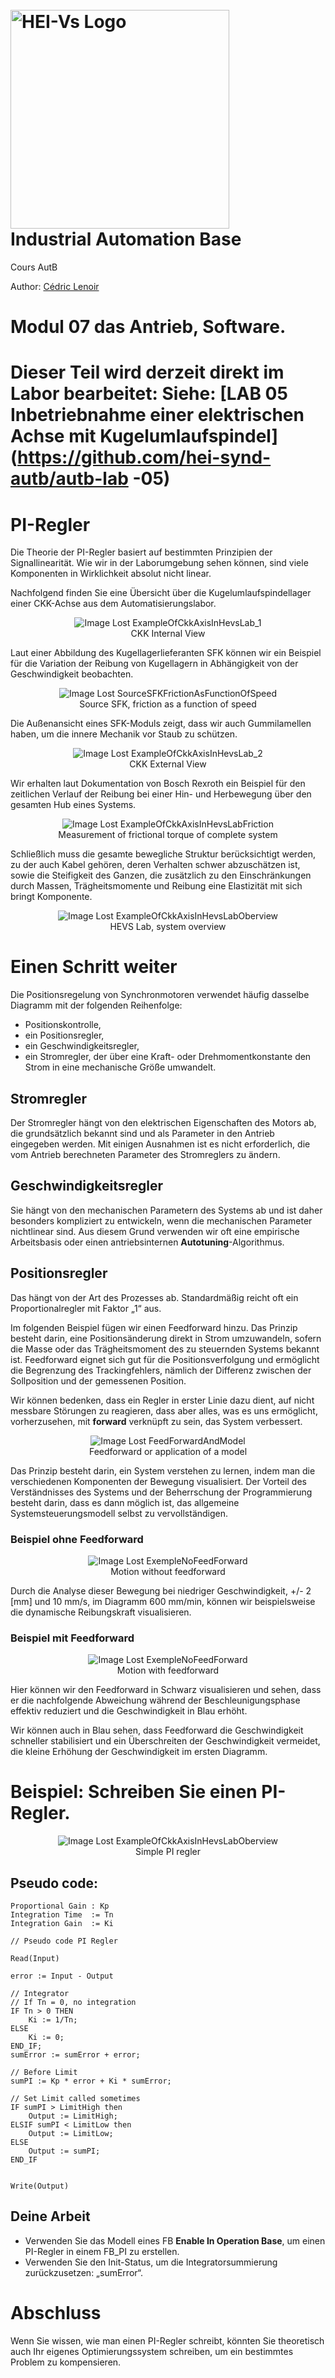<h1 align="left">
  <br>
  <img src="./img/hei-en.png" alt="HEI-Vs Logo" width="350">
  <br>
  Industrial Automation Base
  <br>
</h1>

Cours AutB

Author: [Cédric Lenoir](mailto:cedric.lenoir@hevs.ch)

# Modul 07 das Antrieb, Software.

# Dieser Teil wird derzeit direkt im Labor bearbeitet: Siehe: [LAB 05 Inbetriebnahme einer elektrischen Achse mit Kugelumlaufspindel](https://github.com/hei-synd-autb/autb-lab -05)

# PI-Regler
Die Theorie der PI-Regler basiert auf bestimmten Prinzipien der Signallinearität. Wie wir in der Laborumgebung sehen können, sind viele Komponenten in Wirklichkeit absolut nicht linear.

Nachfolgend finden Sie eine Übersicht über die Kugelumlaufspindellager einer CKK-Achse aus dem Automatisierungslabor.

<figure align="center">
    <img src="./SpeedRegulation/ExampleOfCkkAxisInHevsLab_1.png"
         alt="Image Lost ExampleOfCkkAxisInHevsLab_1">
    <figcaption>CKK Internal View</figcaption>
</figure>


Laut einer Abbildung des Kugellagerlieferanten SFK können wir ein Beispiel für die Variation der Reibung von Kugellagern in Abhängigkeit von der Geschwindigkeit beobachten.

<figure align="center">
    <img src="./SpeedRegulation/SourceSFKFrictionAsFunctionOfSpeed.png"
         alt="Image Lost SourceSFKFrictionAsFunctionOfSpeed">
    <figcaption>Source SFK, friction as a function of speed</figcaption>
</figure>

Die Außenansicht eines SFK-Moduls zeigt, dass wir auch Gummilamellen haben, um die innere Mechanik vor Staub zu schützen.

<figure align="center">
    <img src="./SpeedRegulation/ExampleOfCkkAxisInHevsLab_2.png"
         alt="Image Lost ExampleOfCkkAxisInHevsLab_2">
    <figcaption>CKK External View</figcaption>
</figure>

Wir erhalten laut Dokumentation von Bosch Rexroth ein Beispiel für den zeitlichen Verlauf der Reibung bei einer Hin- und Herbewegung über den gesamten Hub eines Systems.

<figure align="center">
    <img src="./SpeedRegulation/ExampleOfCkkAxisInHevsLabFriction.png"
         alt="Image Lost ExampleOfCkkAxisInHevsLabFriction">
    <figcaption>Measurement of frictional torque of complete system</figcaption>
</figure>

Schließlich muss die gesamte bewegliche Struktur berücksichtigt werden, zu der auch Kabel gehören, deren Verhalten schwer abzuschätzen ist, sowie die Steifigkeit des Ganzen, die zusätzlich zu den Einschränkungen durch Massen, Trägheitsmomente und Reibung eine Elastizität mit sich bringt Komponente.

<figure align="center">
    <img src="./SpeedRegulation/ExampleOfCkkAxisInHevsLabOberview.jpg"
         alt="Image Lost ExampleOfCkkAxisInHevsLabOberview">
    <figcaption>HEVS Lab, system overview</figcaption>
</figure>

# Einen Schritt weiter
Die Positionsregelung von Synchronmotoren verwendet häufig dasselbe Diagramm mit der folgenden Reihenfolge:
- Positionskontrolle,
- ein Positionsregler,
- ein Geschwindigkeitsregler,
- ein Stromregler, der über eine Kraft- oder Drehmomentkonstante den Strom in eine mechanische Größe umwandelt.

## Stromregler
Der Stromregler hängt von den elektrischen Eigenschaften des Motors ab, die grundsätzlich bekannt sind und als Parameter in den Antrieb eingegeben werden. Mit einigen Ausnahmen ist es nicht erforderlich, die vom Antrieb berechneten Parameter des Stromreglers zu ändern.

## Geschwindigkeitsregler
Sie hängt von den mechanischen Parametern des Systems ab und ist daher besonders kompliziert zu entwickeln, wenn die mechanischen Parameter nichtlinear sind. Aus diesem Grund verwenden wir oft eine empirische Arbeitsbasis oder einen antriebsinternen **Autotuning**-Algorithmus.

## Positionsregler
Das hängt von der Art des Prozesses ab. Standardmäßig reicht oft ein Proportionalregler mit Faktor „1“ aus.

Im folgenden Beispiel fügen wir einen Feedforward hinzu.
Das Prinzip besteht darin, eine Positionsänderung direkt in Strom umzuwandeln, sofern die Masse oder das Trägheitsmoment des zu steuernden Systems bekannt ist. Feedforward eignet sich gut für die Positionsverfolgung und ermöglicht die Begrenzung des Trackingfehlers, nämlich der Differenz zwischen der Sollposition und der gemessenen Position.

Wir können bedenken, dass ein Regler in erster Linie dazu dient, auf nicht messbare Störungen zu reagieren, dass aber alles, was es uns ermöglicht, vorherzusehen, mit **forward** verknüpft zu sein, das System verbessert.

<figure align="center">
    <img src="./SpeedRegulation/FeedForwardAndModel.png"
         alt="Image Lost FeedForwardAndModel">
    <figcaption>Feedforward or application of a model</figcaption>
</figure>

Das Prinzip besteht darin, ein System verstehen zu lernen, indem man die verschiedenen Komponenten der Bewegung visualisiert. Der Vorteil des Verständnisses des Systems und der Beherrschung der Programmierung besteht darin, dass es dann möglich ist, das allgemeine Systemsteuerungsmodell selbst zu vervollständigen.

### Beispiel **ohne** Feedforward
<figure align="center">
    <img src="./SpeedRegulation/ExempleNoFeedForward.png"
         alt="Image Lost ExempleNoFeedForward">
    <figcaption>Motion without feedforward</figcaption>
</figure>

Durch die Analyse dieser Bewegung bei niedriger Geschwindigkeit, +/- 2 [mm] und 10 mm/s, im Diagramm 600 mm/min, können wir beispielsweise die dynamische Reibungskraft visualisieren.

### Beispiel **mit** Feedforward
<figure align="center">
    <img src="./SpeedRegulation/ExempleWithFeedForward.png"
         alt="Image Lost ExempleNoFeedForward">
    <figcaption>Motion with feedforward</figcaption>
</figure>

Hier können wir den Feedforward in Schwarz visualisieren und sehen, dass er die nachfolgende Abweichung während der Beschleunigungsphase effektiv reduziert und die Geschwindigkeit in Blau erhöht.

Wir können auch in Blau sehen, dass Feedforward die Geschwindigkeit schneller stabilisiert und ein Überschreiten der Geschwindigkeit vermeidet, die kleine Erhöhung der Geschwindigkeit im ersten Diagramm.

# Beispiel: Schreiben Sie einen PI-Regler.

<figure align="center">
    <img src="./SpeedRegulation/SimpleExampleOfPiController.png"
         alt="Image Lost ExampleOfCkkAxisInHevsLabOberview">
    <figcaption>Simple PI regler</figcaption>
</figure>


## Pseudo code:
```iecst
Proportional Gain : Kp
Integration Time  := Tn
Integration Gain  := Ki

// Pseudo code PI Regler

Read(Input)

error := Input - Output

// Integrator
// If Tn = 0, no integration
IF Tn > 0 THEN
	Ki := 1/Tn;
ELSE
	Ki := 0;
END_IF;
sumError := sumError + error;

// Before Limit
sumPI := Kp * error + Ki * sumError;

// Set Limit called sometimes 
IF sumPI > LimitHigh then
	Output := LimitHigh;
ELSIF sumPI < LimitLow then
	Output := LimitLow;	
ELSE
	Output := sumPI;
END_IF


Write(Output)
```

## Deine Arbeit
- Verwenden Sie das Modell eines FB **Enable In Operation Base**, um einen PI-Regler in einem FB_PI zu erstellen.
- Verwenden Sie den Init-Status, um die Integratorsummierung zurückzusetzen: „sumError“.

# Abschluss
Wenn Sie wissen, wie man einen PI-Regler schreibt, könnten Sie theoretisch auch Ihr eigenes Optimierungssystem schreiben, um ein bestimmtes Problem zu kompensieren.